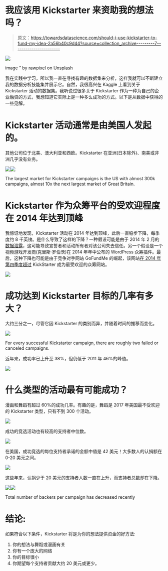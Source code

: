 # 我应该用 Kickstarter 来资助我的想法吗？

> 原文：<https://towardsdatascience.com/should-i-use-kickstarter-to-fund-my-idea-2a56b40c9d44?source=collection_archive---------7----------------------->

![](img/b5a7ebcd59c312a3f97f89007c711676.png)

image ” by [rawpixel](https://unsplash.com/@rawpixel?utm_source=medium&utm_medium=referral) on [Unsplash](https://unsplash.com?utm_source=medium&utm_medium=referral)

我在实践中学习，所以我一直在寻找有趣的数据集来分析，这样我就可以不断建立我的数据分析技能集并展示它。自然，我很高兴在 Kaggle 上看到关于 Kickstarter 活动的数据集。我听说过很多关于 Kickstarter 作为一种为自己的企业融资的方式，我想知道它实际上是一种多么成功的方式。以下是从数据中获得的一些见解。

# **Kickstarter 活动通常是由美国人发起的。**

其他公司位于北美、澳大利亚和西欧。Kickstarter 在亚洲(日本除外)、南美或非洲几乎没有业务。

![](img/1263bee05360bfc4a53451cf14a34e24.png)![](img/595c0fbfbfee6748cfc89a439fe8ee60.png)

The largest market for Kickstarter campaigns is the US with almost 300k campaigns, almost 10x the next largest market of Great Britain.

# **Kickstarter 作为众筹平台的受欢迎程度在 2014 年达到顶峰**

我惊讶地发现，Kickstarter 活动在 2014 年达到顶峰，此后一直稳步下降，每季度约 8 千英镑。是什么导致了这样的下降？一种假设可能是由于 2014 年 2 月的[数据泄露](https://www.recode.net/2014/2/15/11623534/kickstarter-says-it-was-hacked)，这可能导致宣誓者和活动所有者对该公司失去信任。另一个假设是一个视频游戏开发商(克里斯·罗伯茨)在 2014 年年中公布的 WordPress 众筹插件。最后，这种下降也可能是由于竞争对手网站 GoFundMe 的崛起，该网站[在 2014 年第四季度超过](http://www.sandiegouniontribune.com/sdut-gofundme-top-crowdfunding-site-kickstarter-2015jan12-htmlstory.html#) KickStarter 成为最受欢迎的众筹网站。

![](img/b5cf64ae585bb76a2410a5103bf813d5.png)

# **成功达到 Kickstarter 目标的几率有多大？**

大约三分之一，尽管它因 Kickstarter 的类别而异，并随着时间的推移而变化。

![](img/c6ca7f159e8143f386192e539fef44a2.png)

For every successful Kickstarter campaign, there are roughly two failed or canceled campaigns.

近年来，成功率已上升至 38%，但仍低于 2011 年 46%的峰值。

![](img/3fb9b602b8adf4b2f32e893a473ae7df.png)

# 什么类型的活动最有可能成功？

漫画和舞蹈有超过 60%的成功几率。有趣的是，舞蹈是 2017 年美国最不受欢迎的 Kickstarter 类型，只有不到 300 个活动。

![](img/d395455710a5cec4c0ae9c39d5041def.png)

成功的竞选活动也有较高的支持者中位数。

![](img/93f9cc361cd098bef907f2179045d1b6.png)

在美国，成功竞选的每位支持者承诺的金额中值是 42 美元！大多数人的认捐额在 0-20 美元之间。

![](img/854567e2d283dd575548c5f50fce0090.png)

这些年来，认捐少于 20 美元的支持者人数一直在上升，而支持者总数却在下降。

![](img/a4ef506f94627f9873c92ecb4c7f9ebd.png)![](img/5c577628531798cc0501b6bbea776577.png)

Total number of backers per campaign has decreased recently

# 结论:

如果符合以下条件，Kickstarter 将是为你的想法提供资金的好方法:

1.  你的想法与舞蹈或漫画有关
2.  你有一个庞大的网络
3.  你的目标很小
4.  你期望每个支持者贡献大约 20 美元或更少。